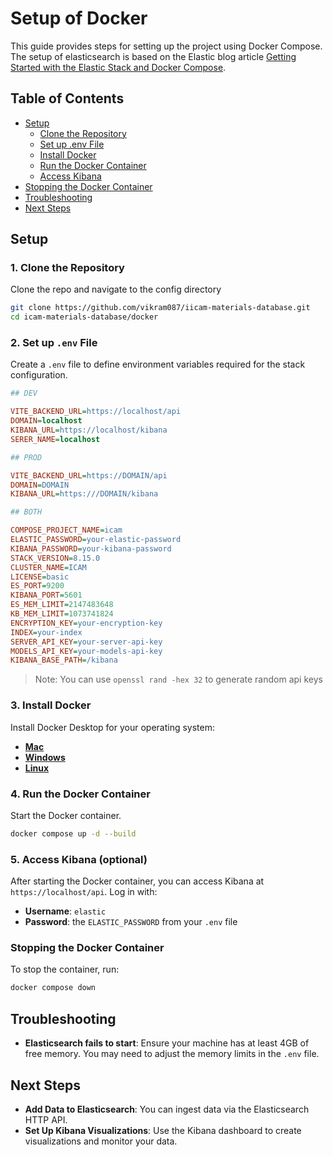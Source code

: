 # Setup of Docker

This guide provides steps for setting up the project using Docker Compose. The setup of elasticsearch is based on the Elastic blog article [Getting Started with the Elastic Stack and Docker Compose](https://www.elastic.co/blog/getting-started-with-the-elastic-stack-and-docker-compose).


## Table of Contents
- [Setup](#setup)
  - [Clone the Repository](#1-clone-the-repository)
  - [Set up .env File](#2-set-up-env-file)
  - [Install Docker](#3-install-docker)
  - [Run the Docker Container](#4-run-the-docker-container)
  - [Access Kibana](#5-access-kibana-optional)
- [Stopping the Docker Container](#stopping-the-docker-container)
- [Troubleshooting](#troubleshooting)
- [Next Steps](#next-steps)

## Setup

### 1. Clone the Repository

Clone the repo and navigate to the config directory

   ```bash
   git clone https://github.com/vikram087/iicam-materials-database.git
   cd icam-materials-database/docker
   ```

### 2. Set up `.env` File

Create a `.env` file to define environment variables required for the stack configuration.

   ```ini
   ## DEV

   VITE_BACKEND_URL=https://localhost/api
   DOMAIN=localhost
   KIBANA_URL=https://localhost/kibana
   SERER_NAME=localhost

   ## PROD

   VITE_BACKEND_URL=https://DOMAIN/api
   DOMAIN=DOMAIN
   KIBANA_URL=https:///DOMAIN/kibana

   ## BOTH

   COMPOSE_PROJECT_NAME=icam
   ELASTIC_PASSWORD=your-elastic-password
   KIBANA_PASSWORD=your-kibana-password
   STACK_VERSION=8.15.0
   CLUSTER_NAME=ICAM
   LICENSE=basic
   ES_PORT=9200
   KIBANA_PORT=5601
   ES_MEM_LIMIT=2147483648
   KB_MEM_LIMIT=1073741824
   ENCRYPTION_KEY=your-encryption-key
   INDEX=your-index
   SERVER_API_KEY=your-server-api-key
   MODELS_API_KEY=your-models-api-key
   KIBANA_BASE_PATH=/kibana
   ```

   > Note: You can use `openssl rand -hex 32` to generate random api keys

### 3. Install Docker

Install Docker Desktop for your operating system:

- **[Mac](https://docs.docker.com/desktop/install/mac-install/)**
- **[Windows](https://docs.docker.com/desktop/install/windows-install/)**
- **[Linux](https://docs.docker.com/desktop/install/linux/)**

### 4. Run the Docker Container

Start the Docker container.

   ```bash
   docker compose up -d --build
   ```

### 5. Access Kibana (optional)

After starting the Docker container, you can access Kibana at `https://localhost/api`. Log in with:

   - **Username**: `elastic`
   - **Password**: the `ELASTIC_PASSWORD` from your `.env` file


### Stopping the Docker Container

To stop the container, run:

   ```bash
   docker compose down
   ```

## Troubleshooting

- **Elasticsearch fails to start**: Ensure your machine has at least 4GB of free memory. You may need to adjust the memory limits in the `.env` file.

## Next Steps

- **Add Data to Elasticsearch**: You can ingest data via the Elasticsearch HTTP API.
- **Set Up Kibana Visualizations**: Use the Kibana dashboard to create visualizations and monitor your data.